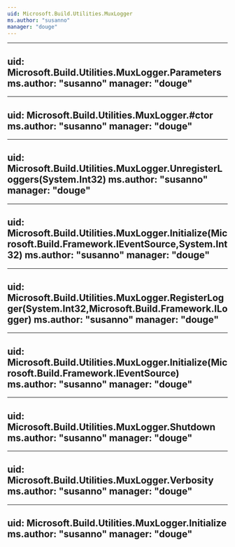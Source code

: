 ```yaml
---
uid: Microsoft.Build.Utilities.MuxLogger
ms.author: "susanno"
manager: "douge"
---
```


---
uid: Microsoft.Build.Utilities.MuxLogger.Parameters
ms.author: "susanno"
manager: "douge"
---

---
uid: Microsoft.Build.Utilities.MuxLogger.#ctor
ms.author: "susanno"
manager: "douge"
---

---
uid: Microsoft.Build.Utilities.MuxLogger.UnregisterLoggers(System.Int32)
ms.author: "susanno"
manager: "douge"
---

---
uid: Microsoft.Build.Utilities.MuxLogger.Initialize(Microsoft.Build.Framework.IEventSource,System.Int32)
ms.author: "susanno"
manager: "douge"
---

---
uid: Microsoft.Build.Utilities.MuxLogger.RegisterLogger(System.Int32,Microsoft.Build.Framework.ILogger)
ms.author: "susanno"
manager: "douge"
---

---
uid: Microsoft.Build.Utilities.MuxLogger.Initialize(Microsoft.Build.Framework.IEventSource)
ms.author: "susanno"
manager: "douge"
---

---
uid: Microsoft.Build.Utilities.MuxLogger.Shutdown
ms.author: "susanno"
manager: "douge"
---

---
uid: Microsoft.Build.Utilities.MuxLogger.Verbosity
ms.author: "susanno"
manager: "douge"
---

---
uid: Microsoft.Build.Utilities.MuxLogger.Initialize
ms.author: "susanno"
manager: "douge"
---
